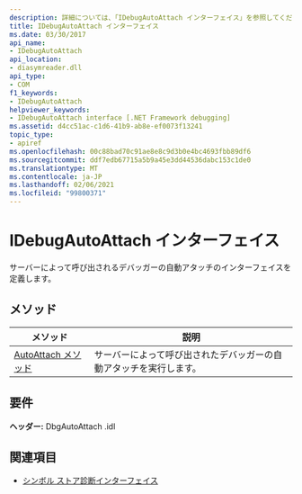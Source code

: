 ```yaml
---
description: 詳細については、「IDebugAutoAttach インターフェイス」を参照してください。
title: IDebugAutoAttach インターフェイス
ms.date: 03/30/2017
api_name:
- IDebugAutoAttach
api_location:
- diasymreader.dll
api_type:
- COM
f1_keywords:
- IDebugAutoAttach
helpviewer_keywords:
- IDebugAutoAttach interface [.NET Framework debugging]
ms.assetid: d4cc51ac-c1d6-41b9-ab8e-ef0073f13241
topic_type:
- apiref
ms.openlocfilehash: 00c88bad70c91ae8e8c9d3b0e4bc4693fbb89df6
ms.sourcegitcommit: ddf7edb67715a5b9a45e3dd44536dabc153c1de0
ms.translationtype: MT
ms.contentlocale: ja-JP
ms.lasthandoff: 02/06/2021
ms.locfileid: "99800371"
---
```

# <a name="idebugautoattach-interface"></a>IDebugAutoAttach インターフェイス

サーバーによって呼び出されるデバッガーの自動アタッチのインターフェイスを定義します。  
  
## <a name="methods"></a>メソッド  
  
|メソッド|説明|  
|------------|-----------------|  
|[AutoAttach メソッド](idebugautoattach-autoattach-method.md)|サーバーによって呼び出されたデバッガーの自動アタッチを実行します。|  
  
## <a name="requirements"></a>要件  

 **ヘッダー:** DbgAutoAttach .idl  
  
## <a name="see-also"></a>関連項目

- [シンボル ストア診断インターフェイス](diagnostics-symbol-store-interfaces.md)
